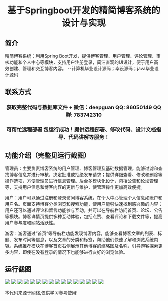 <p><h1 align="center">基于Springboot开发的精简博客系统的设计与实现</h1></p>

## 简介
精简博客系统：利用Spring Boot开发，提供博客管理、用户管理、评论管理、审核功能和个人中心等模块，支持用户注册登录，简洁直观的UI设计，便于用户高效创建、管理和交互博客内容。    --计算机毕业设计源码；毕设源码；java毕业设计源码


## 联系方式
<p><h3 align="center">获取完整代码与数据库文件 + 微信：deepguan QQ: 86050149 QQ群: 783742310</h3></p>
<p><h3 align="center">可帮忙远程部署 包运行成功！提供远程部署、修改代码、设计文档指导、代码讲解等服务！</h3></p>

## 功能介绍（完整见运行截图）
管理员：主要负责博客系统的用户管理、博客管理及基础数据管理，能够过滤和查找博客信息并进行审核，决定批准或拒绝发布请求；提供详细查看、修改和删除等操作选项，方便管理员进行信息管理。后台多模块化设计，包括公告和论坛管理等，支持用户信息和博客内容的更新与维护，使管理操作更加高效便捷。

用户：用户可以通过注册和登录访问博客系统，在个人中心管理个人信息如账户和用户名。页面支持博客分类浏览和搜索功能，使用户能够快速找到感兴趣的内容；用户还可以通过评论和留言功能参与互动，并可以在导航栏访问首页、论坛、公告等模块。博客详情页提供多种互动体验，包括点赞、查看评论和下载文件等，提高用户参与度和网站活跃性。

游客：游客通过“首页”等导航栏功能发现博客内容，能够查看博客文章的列表、标题、发布时间等信息，以及文章的分类和标签，帮助他们快速了解和浏览系统内容。系统推荐模块在博客首页右侧展示其他博客的缩略图及名称，引导游客探索更多内容，即使在没有登录的情况下也能够进行友好的浏览体验。


## 运行截图
![](https://bs-1329754181.cos.ap-shanghai.myqcloud.com/spring/SimpleBlogSystemDesignAndImplementation/img/001.jpg)
![](https://bs-1329754181.cos.ap-shanghai.myqcloud.com/spring/SimpleBlogSystemDesignAndImplementation/img/002.jpg)
![](https://bs-1329754181.cos.ap-shanghai.myqcloud.com/spring/SimpleBlogSystemDesignAndImplementation/img/003.jpg)
![](https://bs-1329754181.cos.ap-shanghai.myqcloud.com/spring/SimpleBlogSystemDesignAndImplementation/img/004.jpg)
![](https://bs-1329754181.cos.ap-shanghai.myqcloud.com/spring/SimpleBlogSystemDesignAndImplementation/img/005.jpg)
![](https://bs-1329754181.cos.ap-shanghai.myqcloud.com/spring/SimpleBlogSystemDesignAndImplementation/img/006.jpg)
![](https://bs-1329754181.cos.ap-shanghai.myqcloud.com/spring/SimpleBlogSystemDesignAndImplementation/img/007.jpg)
![](https://bs-1329754181.cos.ap-shanghai.myqcloud.com/spring/SimpleBlogSystemDesignAndImplementation/img/008.jpg)
![](https://bs-1329754181.cos.ap-shanghai.myqcloud.com/spring/SimpleBlogSystemDesignAndImplementation/img/009.jpg)
![](https://bs-1329754181.cos.ap-shanghai.myqcloud.com/spring/SimpleBlogSystemDesignAndImplementation/img/010.jpg)
![](https://bs-1329754181.cos.ap-shanghai.myqcloud.com/spring/SimpleBlogSystemDesignAndImplementation/img/011.jpg)
![](https://bs-1329754181.cos.ap-shanghai.myqcloud.com/spring/SimpleBlogSystemDesignAndImplementation/img/012.jpg)
![](https://bs-1329754181.cos.ap-shanghai.myqcloud.com/spring/SimpleBlogSystemDesignAndImplementation/img/013.jpg)
![](https://bs-1329754181.cos.ap-shanghai.myqcloud.com/spring/SimpleBlogSystemDesignAndImplementation/img/014.jpg)
![](https://bs-1329754181.cos.ap-shanghai.myqcloud.com/spring/SimpleBlogSystemDesignAndImplementation/img/015.jpg)
![](https://bs-1329754181.cos.ap-shanghai.myqcloud.com/spring/SimpleBlogSystemDesignAndImplementation/img/016.jpg)

<p>本代码来源于网络,仅供学习参考使用!</p>
